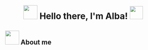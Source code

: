 <h1 align='center'>
<img src='https://pic.chinesefontdesign.com/uploads/2016/08/chinesefontdesign.com_2016-08-21_18-42-13.gif' width='45px' height='45px'/> Hello there, I'm Alba! <img src='https://i.pinimg.com/originals/40/80/ab/4080ab1da8b9819d68aee04aa11e1b72.gif' width='42px' height='42px'/>
</h1>

<h2>
<img src='https://pic.chinesefontdesign.com/uploads/2016/08/chinesefontdesign.com_2016-08-21_18-42-46.gif' width='45px' heigh='45px'/> About me
</h2>

